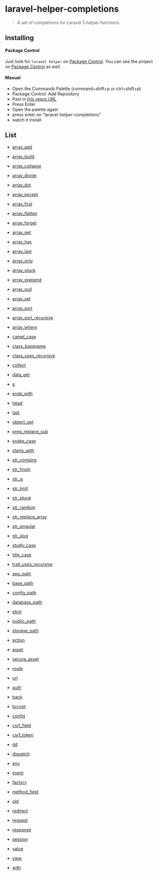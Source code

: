 # laravel-helper-completions

> A set of completions for Laravel 5 helper functions.

## Installing

#### Package Control

Just look for `laravel helper` on [Package Control](https://sublime.wbond.net/packages/). You can see the project on [Package Control](https://packagecontrol.io/packages/Laravel%20Helper%20Completions) as well.

#### Manual

* Open the Commands Palette (command+shift+p or ctrl+shift+p)
* Package Control: Add Repository
* Past in [this repos URL](https://github.com/james2doyle/laravel-helper-completions)
* Press Enter
* Open the palette again
* press enter on "laravel-helper-completions"
* watch it install

## List

* [array_add](https://laravel.com/docs/master/helpers#method-array-add)
* [array_build](https://laravel.com/docs/master/helpers#method-array-build)
* [array_collapse](https://laravel.com/docs/master/helpers#method-array-collapse)
* [array_divide](https://laravel.com/docs/master/helpers#method-array-divide)
* [array_dot](https://laravel.com/docs/master/helpers#method-array-dot)
* [array_except](https://laravel.com/docs/master/helpers#method-array-except)
* [array_first](https://laravel.com/docs/master/helpers#method-array-first)
* [array_flatten](https://laravel.com/docs/master/helpers#method-array-flatten)
* [array_forget](https://laravel.com/docs/master/helpers#method-array-forget)
* [array_get](https://laravel.com/docs/master/helpers#method-array-get)
* [array_has](https://laravel.com/docs/master/helpers#method-array-has)
* [array_last](https://laravel.com/docs/master/helpers#method-array-last)
* [array_only](https://laravel.com/docs/master/helpers#method-array-only)
* [array_pluck](https://laravel.com/docs/master/helpers#method-array-pluck)
* [array_prepend](https://laravel.com/docs/master/helpers#method-array-prepend)
* [array_pull](https://laravel.com/docs/master/helpers#method-array-pull)
* [array_set](https://laravel.com/docs/master/helpers#method-array-set)
* [array_sort](https://laravel.com/docs/master/helpers#method-array-sort)
* [array_sort_recursive](https://laravel.com/docs/master/helpers#method-array-sort-recursive)
* [array_where](https://laravel.com/docs/master/helpers#method-array-where)
* [camel_case](https://laravel.com/docs/master/helpers#method-camel-case)
* [class_basename](https://laravel.com/docs/master/helpers#method-class-basename)
* [class_uses_recursive](https://laravel.com/docs/master/helpers#method-class-uses-recursive)
* [collect](https://laravel.com/docs/master/helpers#method-collect)
* [data_get](https://laravel.com/docs/master/helpers#method-data-get)
* [e](https://laravel.com/docs/master/helpers#method-e)
* [ends_with](https://laravel.com/docs/master/helpers#method-ends-with)
* [head](https://laravel.com/docs/master/helpers#method-head)
* [last](https://laravel.com/docs/master/helpers#method-last)
* [object_get](https://laravel.com/docs/master/helpers#method-object-get)
* [preg_replace_sub](https://laravel.com/docs/master/helpers#method-preg-replace-sub)
* [snake_case](https://laravel.com/docs/master/helpers#method-snake-case)
* [starts_with](https://laravel.com/docs/master/helpers#method-starts-with)
* [str_contains](https://laravel.com/docs/master/helpers#method-str-contains)
* [str_finish](https://laravel.com/docs/master/helpers#method-str-finish)
* [str_is](https://laravel.com/docs/master/helpers#method-str-is)
* [str_limit](https://laravel.com/docs/master/helpers#method-str-limit)
* [str_plural](https://laravel.com/docs/master/helpers#method-str-plural)
* [str_random](https://laravel.com/docs/master/helpers#method-str-random)
* [str_replace_array](https://laravel.com/docs/master/helpers#method-str-replace-array)
* [str_singular](https://laravel.com/docs/master/helpers#method-str-singular)
* [str_slug](https://laravel.com/docs/master/helpers#method-str-slug)
* [studly_case](https://laravel.com/docs/master/helpers#method-studly-case)
* [title_case](https://laravel.com/docs/master/helpers#method-title-case)
* [trait_uses_recursive](https://laravel.com/docs/master/helpers#method-trait-uses-recursive)

* [app_path](https://laravel.com/docs/master/helpers#method-app-path)
* [base_path](https://laravel.com/docs/master/helpers#method-base-path)
* [config_path](https://laravel.com/docs/master/helpers#method-config-path)
* [database_path](https://laravel.com/docs/master/helpers#method-database-path)
* [elixir](https://laravel.com/docs/master/helpers#method-elixir)
* [public_path](https://laravel.com/docs/master/helpers#method-public-path)
* [storage_path](https://laravel.com/docs/master/helpers#method-storage-path)

* [action](https://laravel.com/docs/master/helpers#method-action)
* [asset](https://laravel.com/docs/master/helpers#method-asset)
* [secure_asset](https://laravel.com/docs/master/helpers#method-secure-asset)
* [route](https://laravel.com/docs/master/helpers#method-route)
* [url](https://laravel.com/docs/master/helpers#method-url)

* [auth](https://laravel.com/docs/master/helpers#method-auth)
* [back](https://laravel.com/docs/master/helpers#method-back)
* [bcrypt](https://laravel.com/docs/master/helpers#method-bcrypt)
* [config](https://laravel.com/docs/master/helpers#method-config)
* [csrf_field](https://laravel.com/docs/master/helpers#method-csrf-field)
* [csrf_token](https://laravel.com/docs/master/helpers#method-csrf-token)
* [dd](https://laravel.com/docs/master/helpers#method-dd)
* [dispatch](https://laravel.com/docs/master/helpers#method-dispatch)
* [env](https://laravel.com/docs/master/helpers#method-env)
* [event](https://laravel.com/docs/master/helpers#method-event)
* [factory](https://laravel.com/docs/master/helpers#method-factory)
* [method_field](https://laravel.com/docs/master/helpers#method-method-field)
* [old](https://laravel.com/docs/master/helpers#method-old)
* [redirect](https://laravel.com/docs/master/helpers#method-redirect)
* [request](https://laravel.com/docs/master/helpers#method-request)
* [response](https://laravel.com/docs/master/helpers#method-response)
* [session](https://laravel.com/docs/master/helpers#method-session)
* [value](https://laravel.com/docs/master/helpers#method-value)
* [view](https://laravel.com/docs/master/helpers#method-view)
* [with](https://laravel.com/docs/master/helpers#method-with)